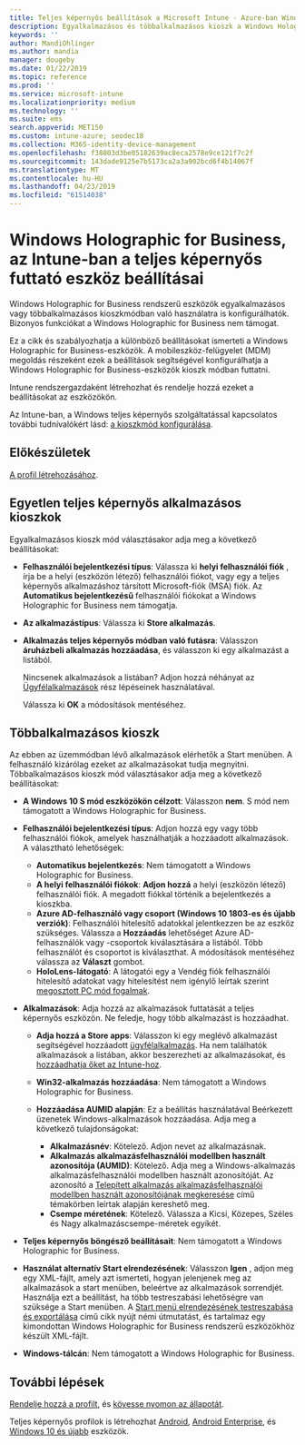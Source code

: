 ```yaml
---
title: Teljes képernyős beállítások a Microsoft Intune - Azure-ban Windows Holographic for Business |} A Microsoft Docs
description: Egyalkalmazásos és többalkalmazásos kioszk a Windows Holographic for Business-eszközök konfigurálása, a start menü testreszabásához, alkalmazások hozzáadása, megjelenítése a tálcán és egy webes böngésző konfigurálása a Microsoft Intune-ban.
keywords: ''
author: MandiOhlinger
ms.author: mandia
manager: dougeby
ms.date: 01/22/2019
ms.topic: reference
ms.prod: ''
ms.service: microsoft-intune
ms.localizationpriority: medium
ms.technology: ''
ms.suite: ems
search.appverid: MET150
ms.custom: intune-azure; seodec18
ms.collection: M365-identity-device-management
ms.openlocfilehash: f38803d3be05182639ac8eca2578e9ce121f7c2f
ms.sourcegitcommit: 143dade9125e7b5173ca2a3a902bcd6f4b14067f
ms.translationtype: MT
ms.contentlocale: hu-HU
ms.lasthandoff: 04/23/2019
ms.locfileid: "61514038"
---
```

# <a name="windows-holographic-for-business-device-settings-to-run-as-a-kiosk-in-intune"></a>Windows Holographic for Business, az Intune-ban a teljes képernyős futtató eszköz beállításai

Windows Holographic for Business rendszerű eszközök egyalkalmazásos vagy többalkalmazásos kioszkmódban való használatra is konfigurálhatók. Bizonyos funkciókat a Windows Holographic for Business nem támogat.

Ez a cikk és szabályozhatja a különböző beállításokat ismerteti a Windows Holographic for Business-eszközök. A mobileszköz-felügyelet (MDM) megoldás részeként ezek a beállítások segítségével konfigurálhatja a Windows Holographic for Business-eszközök kioszk módban futtatni.

Intune rendszergazdaként létrehozhat és rendelje hozzá ezeket a beállításokat az eszközökön.

Az Intune-ban, a Windows teljes képernyős szolgáltatással kapcsolatos további tudnivalókért lásd: [a kioszkmód konfigurálása](kiosk-settings.md).

## <a name="before-you-begin"></a>Előkészületek

[A profil létrehozásához](kiosk-settings.md#create-the-profile).

## <a name="single-full-screen-app-kiosks"></a>Egyetlen teljes képernyős alkalmazásos kioszkok

Egyalkalmazásos kioszk mód választásakor adja meg a következő beállításokat:

- **Felhasználói bejelentkezési típus**: Válassza ki **helyi felhasználói fiók** , írja be a helyi (eszközön létező) felhasználói fiókot, vagy egy a teljes képernyős alkalmazáshoz társított Microsoft-fiók (MSA) fiók. Az **Automatikus bejelentkezésű** felhasználói fiókokat a Windows Holographic for Business nem támogatja.

- **Az alkalmazástípus**: Válassza ki **Store alkalmazás**.

- **Alkalmazás teljes képernyős módban való futásra**: Válasszon **áruházbeli alkalmazás hozzáadása**, és válasszon ki egy alkalmazást a listából.

    Nincsenek alkalmazások a listában? Adjon hozzá néhányat az [Ügyfélalkalmazások](apps-add.md) rész lépéseinek használatával.

    Válassza ki **OK** a módosítások mentéséhez.

## <a name="multi-app-kiosks"></a>Többalkalmazásos kioszk

Az ebben az üzemmódban lévő alkalmazások elérhetők a Start menüben. A felhasználó kizárólag ezeket az alkalmazásokat tudja megnyitni. Többalkalmazásos kioszk mód választásakor adja meg a következő beállításokat:

- **A Windows 10 S mód eszközökön célzott**: Válasszon **nem**. S mód nem támogatott a Windows Holographic for Business.

- **Felhasználói bejelentkezési típus**: Adjon hozzá egy vagy több felhasználói fiókok, amelyek használhatják a hozzáadott alkalmazások. A választható lehetőségek: 

  - **Automatikus bejelentkezés**: Nem támogatott a Windows Holographic for Business.
  - **A helyi felhasználói fiókok**: **Adjon hozzá** a helyi (eszközön létező) felhasználói fiók. A megadott fiókkal történik a bejelentkezés a kioszkba.
  - **Azure AD-felhasználó vagy csoport (Windows 10 1803-es és újabb verziók)**: Felhasználói hitelesítő adatokkal jelentkezzen be az eszköz szükséges. Válassza a **Hozzáadás** lehetőséget Azure AD-felhasználók vagy -csoportok kiválasztására a listából. Több felhasználót és csoportot is kiválaszthat. A módosítások mentéséhez válassza az **Választ** gombot.
  - **HoloLens-látogató**: A látogatói egy a Vendég fiók felhasználói hitelesítő adatokat vagy hitelesítést nem igénylő leírtak szerint [megosztott PC mód fogalmak](https://docs.microsoft.com/windows/configuration/set-up-shared-or-guest-pc#shared-pc-mode-concepts).

- **Alkalmazások**: Adja hozzá az alkalmazások futtatását a teljes képernyős eszközön. Ne feledje, hogy több alkalmazást is hozzáadhat.

  - **Adja hozzá a Store apps**: Válasszon ki egy meglévő alkalmazást segítségével hozzáadott [ügyfélalkalmazás](apps-add.md). Ha nem találhatók alkalmazások a listában, akkor beszerezheti az alkalmazásokat, és [hozzáadhatja őket az Intune-hoz](store-apps-windows.md).
  - **Win32-alkalmazás hozzáadása**: Nem támogatott a Windows Holographic for Business.
  - **Hozzáadása AUMID alapján**: Ez a beállítás használatával Beérkezett üzenetek Windows-alkalmazások hozzáadása. Adja meg a következő tulajdonságokat: 

    - **Alkalmazásnév**: Kötelező. Adjon nevet az alkalmazásnak.
    - **Alkalmazás alkalmazásfelhasználói modellben használt azonosítója (AUMID)**: Kötelező. Adja meg a Windows-alkalmazás alkalmazásfelhasználói modellben használt azonosítóját. Az azonosító a [Telepített alkalmazás alkalmazásfelhasználói modellben használt azonosítójának megkeresése](https://docs.microsoft.com/windows-hardware/customize/enterprise/find-the-application-user-model-id-of-an-installed-app) című témakörben leírtak alapján kereshető meg.
    - **Csempe méretének**: Kötelező. Válassza a Kicsi, Közepes, Széles és Nagy alkalmazáscsempe-méretek egyikét.

- **Teljes képernyős böngésző beállításait**: Nem támogatott a Windows Holographic for Business.

- **Használat alternatív Start elrendezésének**: Válasszon **Igen** , adjon meg egy XML-fájlt, amely azt ismerteti, hogyan jelenjenek meg az alkalmazások a start menüben, beleértve az alkalmazások sorrendjét. Használja ezt a beállítást, ha több testreszabási lehetőségre van szüksége a Start menüben. A [Start menü elrendezésének testreszabása és exportálása](https://docs.microsoft.com/hololens/hololens-kiosk#start-layout-for-hololens) című cikk nyújt némi útmutatást, és tartalmaz egy kimondottan Windows Holographic for Business rendszerű eszközökhöz készült XML-fájlt.

- **Windows-tálcán**: Nem támogatott a Windows Holographic for Business.

## <a name="next-steps"></a>További lépések

[Rendelje hozzá a profilt](device-profile-assign.md), és [kövesse nyomon az állapotát](device-profile-monitor.md).

Teljes képernyős profilok is létrehozhat [Android](device-restrictions-android.md#kiosk), [Android Enterprise](device-restrictions-android-for-work.md#dedicated-device-settings), és [Windows 10 és újabb](kiosk-settings-windows.md) eszközök.
